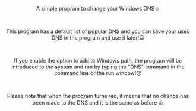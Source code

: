 <p align="center"> A simple program to change your Windows DNS☺️ </p> <br>
<p align="center"> This program has a default list of popular DNS and you can save your used DNS in the program and use it later!😀 </p> <br>
<p align="center"> If you enable the option to add to Windows path, the program will be introduced to the system and run by typing the "DNS" command in the command line or the run window!🙃 </p> <br>
<p align="center"> Please note that when the program turns red, it means that no change has been made to the DNS and it is the same as before 👍 </p>
